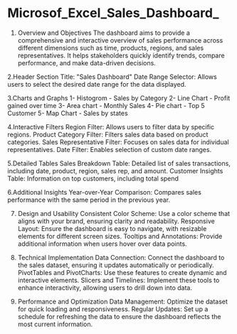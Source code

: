 # Microsof_Excel_Sales_Dashboard_

1. Overview and Objectives
The dashboard aims to provide a comprehensive and interactive overview of sales performance across different dimensions such as time, products, regions, and sales representatives. It helps stakeholders quickly identify trends, compare performance, and make data-driven decisions.

2.Header Section
Title: "Sales Dashboard"
Date Range Selector: Allows users to select the desired date range for the data displayed.

3.Charts and Graphs
1- Histogrom - Sales by Category
2- Line Chart - Profit gained over time
3- Area chart - Monthly Sales
4- Pie chart - Top 5 Customer
5- Map Chart - Sales by states

4.Interactive Filters
Region Filter: Allows users to filter data by specific regions.
Product Category Filter: Filters sales data based on product categories.
Sales Representative Filter: Focuses on sales data for individual representatives.
Date Filter: Enables selection of custom date ranges.


5.Detailed Tables
Sales Breakdown Table: Detailed list of sales transactions, including date, product, region, sales rep, and amount.
Customer Insights Table: Information on top customers, including total spend 


6.Additional Insights
Year-over-Year Comparison: Compares sales performance with the same period in the previous year.


7. Design and Usability
Consistent Color Scheme: Use a color scheme that aligns with your brand, ensuring clarity and readability.
Responsive Layout: Ensure the dashboard is easy to navigate, with resizable elements for different screen sizes.
Tooltips and Annotations: Provide additional information when users hover over data points.

8. Technical Implementation
Data Connection: Connect the dashboard to the sales dataset, ensuring it updates automatically or periodically.
PivotTables and PivotCharts: Use these features to create dynamic and interactive elements.
Slicers and Timelines: Implement these tools to enhance interactivity, allowing users to drill down into data.

9. Performance and Optimization
Data Management: Optimize the dataset for quick loading and responsiveness.
Regular Updates: Set up a schedule for refreshing the data to ensure the dashboard reflects the most current information.
